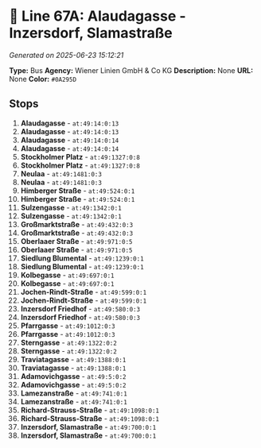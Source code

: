 # 🚌 Line 67A: Alaudagasse - Inzersdorf, Slamastraße

*Generated on 2025-06-23 15:12:21*

**Type:** Bus
**Agency:** Wiener Linien GmbH & Co KG
**Description:** None
**URL:** None
**Color:** `#0A295D`

## Stops

1. **Alaudagasse** - `at:49:14:0:13`
2. **Alaudagasse** - `at:49:14:0:13`
3. **Alaudagasse** - `at:49:14:0:14`
4. **Alaudagasse** - `at:49:14:0:14`
5. **Stockholmer Platz** - `at:49:1327:0:8`
6. **Stockholmer Platz** - `at:49:1327:0:8`
7. **Neulaa** - `at:49:1481:0:3`
8. **Neulaa** - `at:49:1481:0:3`
9. **Himberger Straße** - `at:49:524:0:1`
10. **Himberger Straße** - `at:49:524:0:1`
11. **Sulzengasse** - `at:49:1342:0:1`
12. **Sulzengasse** - `at:49:1342:0:1`
13. **Großmarktstraße** - `at:49:432:0:3`
14. **Großmarktstraße** - `at:49:432:0:3`
15. **Oberlaaer Straße** - `at:49:971:0:5`
16. **Oberlaaer Straße** - `at:49:971:0:5`
17. **Siedlung Blumental** - `at:49:1239:0:1`
18. **Siedlung Blumental** - `at:49:1239:0:1`
19. **Kolbegasse** - `at:49:697:0:1`
20. **Kolbegasse** - `at:49:697:0:1`
21. **Jochen-Rindt-Straße** - `at:49:599:0:1`
22. **Jochen-Rindt-Straße** - `at:49:599:0:1`
23. **Inzersdorf Friedhof** - `at:49:580:0:3`
24. **Inzersdorf Friedhof** - `at:49:580:0:3`
25. **Pfarrgasse** - `at:49:1012:0:3`
26. **Pfarrgasse** - `at:49:1012:0:3`
27. **Sterngasse** - `at:49:1322:0:2`
28. **Sterngasse** - `at:49:1322:0:2`
29. **Traviatagasse** - `at:49:1388:0:1`
30. **Traviatagasse** - `at:49:1388:0:1`
31. **Adamovichgasse** - `at:49:5:0:2`
32. **Adamovichgasse** - `at:49:5:0:2`
33. **Lamezanstraße** - `at:49:741:0:1`
34. **Lamezanstraße** - `at:49:741:0:1`
35. **Richard-Strauss-Straße** - `at:49:1098:0:1`
36. **Richard-Strauss-Straße** - `at:49:1098:0:1`
37. **Inzersdorf, Slamastraße** - `at:49:700:0:1`
38. **Inzersdorf, Slamastraße** - `at:49:700:0:1`